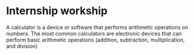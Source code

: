 # Internship workship
A calculator is a device or software that performs arithmetic operations on numbers. The most common calculators are electronic devices that can perform basic arithmetic operations (addition, subtraction, multiplication, and division)
